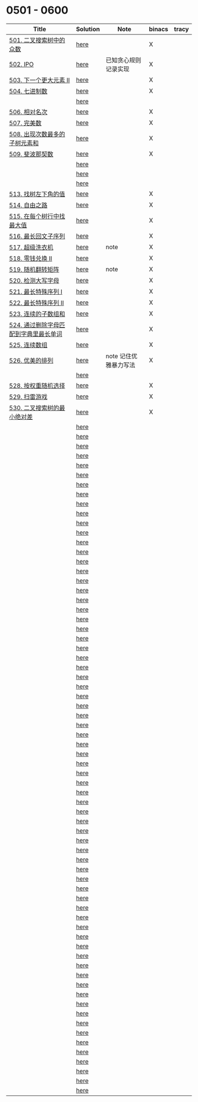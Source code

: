 # 0501 - 0600



| Title                                                        | Solution                 | Note                     | binacs | tracy |
| ------------------------------------------------------------ | ------------------------ | ------------------------ | ------ | ----- |
| [501. 二叉搜索树中的众数](https://leetcode-cn.com/problems/find-mode-in-binary-search-tree/) | [here](./0501/README.md) |                          | X      |       |
| [502. IPO](https://leetcode-cn.com/problems/ipo/)            | [here](./0502/README.md) | 已知贪心规则<br>记录实现 | X      |       |
| [503. 下一个更大元素 II](https://leetcode-cn.com/problems/next-greater-element-ii/) | [here](./0503/README.md) |                          | X      |       |
| [504. 七进制数](https://leetcode-cn.com/problems/base-7/)    | [here](./0504/README.md) |                          | X      |       |
|                                                              | [here](./0505/README.md) |                          |        |       |
| [506. 相对名次](https://leetcode-cn.com/problems/relative-ranks/) | [here](./0506/README.md) |                          | X      |       |
| [507. 完美数](https://leetcode-cn.com/problems/perfect-number/) | [here](./0507/README.md) |                          | X      |       |
| [508. 出现次数最多的子树元素和](https://leetcode-cn.com/problems/most-frequent-subtree-sum/) | [here](./0508/README.md) |                          | X      |       |
| [509. 斐波那契数](https://leetcode-cn.com/problems/fibonacci-number/) | [here](./0509/README.md) |                          | X      |       |
|                                                              | [here](./0510/README.md) |                          |        |       |
|                                                              | [here](./0511/README.md) |                          |        |       |
|                                                              | [here](./0512/README.md) |                          |        |       |
| [513. 找树左下角的值](https://leetcode-cn.com/problems/find-bottom-left-tree-value/) | [here](./0513/README.md) |                          | X      |       |
| [514. 自由之路](https://leetcode-cn.com/problems/freedom-trail/) | [here](./0514/README.md) |                          | X      |       |
| [515. 在每个树行中找最大值](https://leetcode-cn.com/problems/find-largest-value-in-each-tree-row/) | [here](./0515/README.md) |                          | X      |       |
| [516. 最长回文子序列](https://leetcode-cn.com/problems/longest-palindromic-subsequence/) | [here](./0516/README.md) |                          | X      |       |
| [517. 超级洗衣机](https://leetcode-cn.com/problems/super-washing-machines/) | [here](./0517/README.md) | note                     | X      |       |
| [518. 零钱兑换 II](https://leetcode-cn.com/problems/coin-change-2/) | [here](./0518/README.md) |                          | X      |       |
| [519. 随机翻转矩阵](https://leetcode-cn.com/problems/random-flip-matrix/) | [here](./0519/README.md) | note                     | X      |       |
| [520. 检测大写字母](https://leetcode-cn.com/problems/detect-capital/) | [here](./0520/README.md) |                          | X      |       |
| [521. 最长特殊序列 Ⅰ](https://leetcode-cn.com/problems/longest-uncommon-subsequence-i/) | [here](./0521/README.md) |                          | X      |       |
| [522. 最长特殊序列 II](https://leetcode-cn.com/problems/longest-uncommon-subsequence-ii/) | [here](./0522/README.md) |                          | X      |       |
| [523. 连续的子数组和](https://leetcode-cn.com/problems/continuous-subarray-sum/) | [here](./0523/README.md) |                          | X      |       |
| [524. 通过删除字母匹配到字典里最长单词](https://leetcode-cn.com/problems/longest-word-in-dictionary-through-deleting/) | [here](./0524/README.md) |                          | X      |       |
| [525. 连续数组](https://leetcode-cn.com/problems/contiguous-array/) | [here](./0525/README.md) |                          | X      |       |
| [526. 优美的排列](https://leetcode-cn.com/problems/beautiful-arrangement/) | [here](./0526/README.md) | note 记住优雅暴力写法    | X      |       |
|                                                              | [here](./0527/README.md) |                          |        |       |
| [528. 按权重随机选择](https://leetcode-cn.com/problems/random-pick-with-weight/) | [here](./0528/README.md) |                          | X      |       |
| [529. 扫雷游戏](https://leetcode-cn.com/problems/minesweeper/) | [here](./0529/README.md) |                          | X      |       |
| [530. 二叉搜索树的最小绝对差](https://leetcode-cn.com/problems/minimum-absolute-difference-in-bst/) | [here](./0530/README.md) |                          | X      |       |
|                                                              | [here](./0531/README.md) |                          |        |       |
|                                                              | [here](./0532/README.md) |                          |        |       |
|                                                              | [here](./0533/README.md) |                          |        |       |
|                                                              | [here](./0534/README.md) |                          |        |       |
|                                                              | [here](./0535/README.md) |                          |        |       |
|                                                              | [here](./0536/README.md) |                          |        |       |
|                                                              | [here](./0537/README.md) |                          |        |       |
|                                                              | [here](./0538/README.md) |                          |        |       |
|                                                              | [here](./0539/README.md) |                          |        |       |
|                                                              | [here](./0540/README.md) |                          |        |       |
|                                                              | [here](./0541/README.md) |                          |        |       |
|                                                              | [here](./0542/README.md) |                          |        |       |
|                                                              | [here](./0543/README.md) |                          |        |       |
|                                                              | [here](./0544/README.md) |                          |        |       |
|                                                              | [here](./0545/README.md) |                          |        |       |
|                                                              | [here](./0546/README.md) |                          |        |       |
|                                                              | [here](./0547/README.md) |                          |        |       |
|                                                              | [here](./0548/README.md) |                          |        |       |
|                                                              | [here](./0549/README.md) |                          |        |       |
|                                                              | [here](./0550/README.md) |                          |        |       |
|                                                              | [here](./0551/README.md) |                          |        |       |
|                                                              | [here](./0552/README.md) |                          |        |       |
|                                                              | [here](./0553/README.md) |                          |        |       |
|                                                              | [here](./0554/README.md) |                          |        |       |
|                                                              | [here](./0555/README.md) |                          |        |       |
|                                                              | [here](./0556/README.md) |                          |        |       |
|                                                              | [here](./0557/README.md) |                          |        |       |
|                                                              | [here](./0558/README.md) |                          |        |       |
|                                                              | [here](./0559/README.md) |                          |        |       |
|                                                              | [here](./0560/README.md) |                          |        |       |
|                                                              | [here](./0561/README.md) |                          |        |       |
|                                                              | [here](./0562/README.md) |                          |        |       |
|                                                              | [here](./0563/README.md) |                          |        |       |
|                                                              | [here](./0564/README.md) |                          |        |       |
|                                                              | [here](./0565/README.md) |                          |        |       |
|                                                              | [here](./0566/README.md) |                          |        |       |
|                                                              | [here](./0567/README.md) |                          |        |       |
|                                                              | [here](./0568/README.md) |                          |        |       |
|                                                              | [here](./0569/README.md) |                          |        |       |
|                                                              | [here](./0570/README.md) |                          |        |       |
|                                                              | [here](./0571/README.md) |                          |        |       |
|                                                              | [here](./0572/README.md) |                          |        |       |
|                                                              | [here](./0573/README.md) |                          |        |       |
|                                                              | [here](./0574/README.md) |                          |        |       |
|                                                              | [here](./0575/README.md) |                          |        |       |
|                                                              | [here](./0576/README.md) |                          |        |       |
|                                                              | [here](./0577/README.md) |                          |        |       |
|                                                              | [here](./0578/README.md) |                          |        |       |
|                                                              | [here](./0579/README.md) |                          |        |       |
|                                                              | [here](./0580/README.md) |                          |        |       |
|                                                              | [here](./0581/README.md) |                          |        |       |
|                                                              | [here](./0582/README.md) |                          |        |       |
|                                                              | [here](./0583/README.md) |                          |        |       |
|                                                              | [here](./0584/README.md) |                          |        |       |
|                                                              | [here](./0585/README.md) |                          |        |       |
|                                                              | [here](./0586/README.md) |                          |        |       |
|                                                              | [here](./0587/README.md) |                          |        |       |
|                                                              | [here](./0588/README.md) |                          |        |       |
|                                                              | [here](./0589/README.md) |                          |        |       |
|                                                              | [here](./0590/README.md) |                          |        |       |
|                                                              | [here](./0591/README.md) |                          |        |       |
|                                                              | [here](./0592/README.md) |                          |        |       |
|                                                              | [here](./0593/README.md) |                          |        |       |
|                                                              | [here](./0594/README.md) |                          |        |       |
|                                                              | [here](./0595/README.md) |                          |        |       |
|                                                              | [here](./0596/README.md) |                          |        |       |
|                                                              | [here](./0597/README.md) |                          |        |       |
|                                                              | [here](./0598/README.md) |                          |        |       |
|                                                              | [here](./0599/README.md) |                          |        |       |
|                                                              | [here](./0600/README.md) |                          |        |       |

